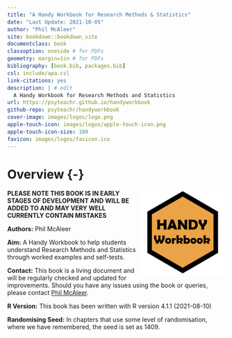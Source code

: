 ```yaml
--- 
title: "A Handy Workbook for Research Methods & Statistics"
date: "Last Update: 2021-10-05"
author: "Phil McAleer" 
site: bookdown::bookdown_site
documentclass: book
classoption: oneside # for PDFs
geometry: margin=1in # for PDFs
bibliography: [book.bib, packages.bib]
csl: include/apa.csl
link-citations: yes
description: | # edit
  A Handy Workbook for Research Methods and Statistics
url: https://psyteachr.github.io/handyworkbook 
github-repo: psyteachr/handyworkbook 
cover-image: images/logos/logo.png 
apple-touch-icon: images/logos/apple-touch-icon.png 
apple-touch-icon-size: 180
favicon: images/logos/favicon.ico 
---
```




# Overview {-}

<img src="images/HW.png" style="width: 200px; float: right;">

**PLEASE NOTE THIS BOOK IS IN EARLY STAGES OF DEVELOPMENT AND WILL BE ADDED TO AND MAY VERY WELL CURRENTLY CONTAIN MISTAKES**

**Authors:** Phil McAleer

**Aim:** A Handy Workbook to help students understand Research Methods and Statistics through worked examples and self-tests.

**Contact:** This book is a living document and will be regularly checked and updated for improvements. Should you have any issues using the book or queries, please contact [Phil McAleer](mailto:philip.mcaleer@glasgow.ac.uk).

**R Version:** This book has been written with R version 4.1.1 (2021-08-10)

**Randomising Seed:** In chapters that use some level of randomisation, where we have remembered, the seed is set as 1409.
